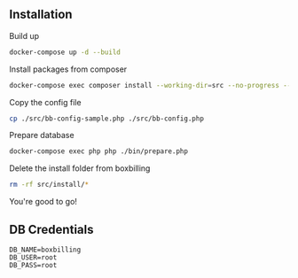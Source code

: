## Installation

Build up
```bash
docker-compose up -d --build
```

Install packages from composer
```bash
docker-compose exec composer install --working-dir=src --no-progress --no-suggest --prefer-dist --no-dev
```

Copy the config file
```bash
cp ./src/bb-config-sample.php ./src/bb-config.php
```

Prepare database
```bash
docker-compose exec php php ./bin/prepare.php
```

Delete the install folder from boxbilling
```bash
rm -rf src/install/*
```

You're good to go!

## DB Credentials
```
DB_NAME=boxbilling
DB_USER=root
DB_PASS=root
```
